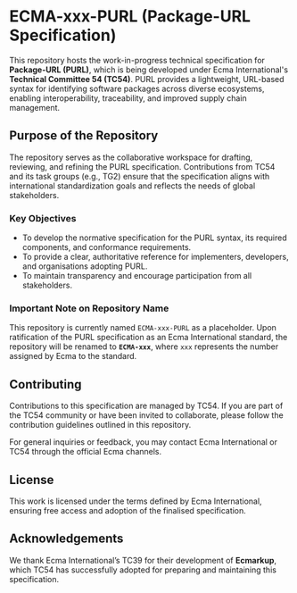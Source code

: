# ECMA-xxx-PURL (Package-URL Specification)

This repository hosts the work-in-progress technical specification for **Package-URL (PURL)**, which is being developed under Ecma International's **Technical Committee 54 (TC54)**. PURL provides a lightweight, URL-based syntax for identifying software packages across diverse ecosystems, enabling interoperability, traceability, and improved supply chain management.

## Purpose of the Repository

The repository serves as the collaborative workspace for drafting, reviewing, and refining the PURL specification. Contributions from TC54 and its task groups (e.g., TG2) ensure that the specification aligns with international standardization goals and reflects the needs of global stakeholders.

### Key Objectives
- To develop the normative specification for the PURL syntax, its required components, and conformance requirements.
- To provide a clear, authoritative reference for implementers, developers, and organisations adopting PURL.
- To maintain transparency and encourage participation from all stakeholders.

### Important Note on Repository Name

This repository is currently named `ECMA-xxx-PURL` as a placeholder. Upon ratification of the PURL specification as an Ecma International standard, the repository will be renamed to **`ECMA-xxx`**, where `xxx` represents the number assigned by Ecma to the standard.

## Contributing

Contributions to this specification are managed by TC54. If you are part of the TC54 community or have been invited to collaborate, please follow the contribution guidelines outlined in this repository.

For general inquiries or feedback, you may contact Ecma International or TC54 through the official Ecma channels.

## License

This work is licensed under the terms defined by Ecma International, ensuring free access and adoption of the finalised specification.

## Acknowledgements

We thank Ecma International’s TC39 for their development of **Ecmarkup**, which TC54 has successfully adopted for preparing and maintaining this specification.
